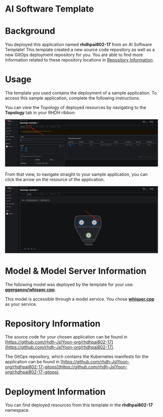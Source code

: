 # AI Software Template

# Background

You deployed this application named **rhdhpai802-17** from an AI Software Template! This template created a new source code repository as well as a new GitOps deployment repository for you. You are able to find more information related to these repository locations in [Repository Information](#repository-information).

# Usage

The template you used contains the deployment of a sample application. To access this sample application, complete the following instructions.

You can view the Topology of deployed resources by navigating to the **Topology** tab in your RHDH ribbon:

![Topology Ribbon](./images/topology-ribbon.png)

From that view, to navigate straight to your sample application, you can click the arrow on the resource of the application.

![Topology View Application Link](./images/topology-app-link.png)

# Model & Model Server Information
The following model was deployed by the template for your use: **[ggerganov/whisper.cpp](https://huggingface.co/ggerganov/whisper.cpp)**.

This model is accessible through a model service. You chose **[whisper.cpp]( https://github.com/containers/ai-lab-recipes/tree/main/model_servers/whispercpp)** as your service.

# Repository Information

The source code for your chosen application can be found in [https://github.com/rhdh-JslYoon-org/rhdhpai802-17](https://github.com/rhdh-JslYoon-org/rhdhpai802-17).

The GitOps repository, which contains the Kubernetes manifests for the application can be found in 
[https://github.com/rhdh-JslYoon-org/rhdhpai802-17-gitops](https://github.com/rhdh-JslYoon-org/rhdhpai802-17-gitops). 

# Deployment Information

You can find deployed resources from this template in the **rhdhpai802-17** namespace.
